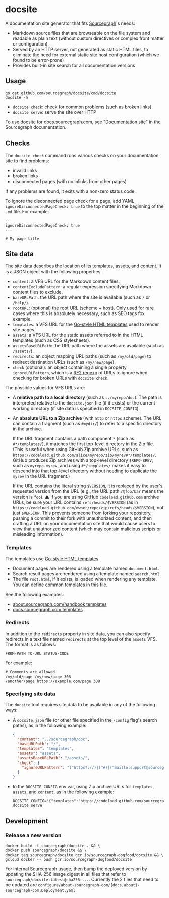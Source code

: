 # docsite

A documentation site generator that fits [Sourcegraph](https://sourcegraph.com)'s needs:

- Markdown source files that are browseable on the file system and readable as plain text (without custom directives or complex front matter or configuration)
- Served by an HTTP server, not generated as static HTML files, to eliminate the need for external static site host configuration (which we found to be error-prone)
- Provides built-in site search for all documentation versions

## Usage

```shell
go get github.com/sourcegraph/docsite/cmd/docsite
docsite -h
```

- `docsite check`: check for common problems (such as broken links)
- `docsite serve`: serve the site over HTTP

To use docsite for docs.sourcegraph.com, see "[Documentation site](https://docs.sourcegraph.com/dev/documentation/site)" in the Sourcegraph documentation.

## Checks

The `docsite check` command runs various checks on your documentation site to find problems:

- invalid links
- broken links
- disconnected pages (with no inlinks from other pages)

If any problems are found, it exits with a non-zero status code.

To ignore the disconnected page check for a page, add YAML `ignoreDisconnectedPageCheck: true` to the top matter in the beginning of the `.md` file. For example:

```
---
ignoreDisconnectedPageCheck: true
---

# My page title
```

## Site data

The site data describes the location of its templates, assets, and content. It is a JSON object with the following properties.

- `content`: a VFS URL for the Markdown content files.
- `contentExcludePattern`: a regular expression specifying Markdown content files to exclude.
- `baseURLPath`: the URL path where the site is available (such as `/` or `/help/`).
- `rootURL`: (optional) the root URL (scheme + host). Only used for rare cases where this is absolutely necessary, such as SEO tags fox example.
- `templates`: a VFS URL for the [Go-style HTML templates](https://golang.org/pkg/html/template/) used to render site pages.
- `assets`: a VFS URL for the static assets referred to in the HTML templates (such as CSS stylesheets).
- `assetsBaseURLPath`: the URL path where the assets are available (such as `/assets/`).
- `redirects`: an object mapping URL paths (such as `/my/old/page`) to redirect destination URLs (such as `/my/new/page`).
- `check` (optional): an object containing a single property `ignoreURLPattern`, which is a [RE2 regexp](https://golang.org/pkg/regexp/syntax/) of URLs to ignore when checking for broken URLs with `docsite check`.

The possible values for VFS URLs are:

- A **relative path to a local directory** (such as `../myrepo/doc`). The path is interpreted relative to the `docsite.json` file (if it exists) or the current working directory (if site data is specified in `DOCSITE_CONFIG`).
- An **absolute URL to a Zip archive** (with `http` or `https` scheme). The URL can contain a fragment (such as `#mydir/`) to refer to a specific directory in the archive.

  If the URL fragment contains a path component `*` (such as `#*/templates/`), it matches the first top-level directory in the Zip file. (This is useful when using GitHub Zip archive URLs, such as `https://codeload.github.com/alice/myrepo/zip/myrev#*/templates/`. GitHub produces Zip archives with a top-level directory `$REPO-$REV`, such as `myrepo-myrev`, and using `#*/templates/` makes it easy to descend into that top-level directory without needing to duplicate the `myrev` in the URL fragment.)

  If the URL contains the literal string `$VERSION`, it is replaced by the user's requested version from the URL (e.g., the URL path `/@foo/bar` means the version is `foo`). ⚠️ If you are using GitHub `codeload.github.com` archive URLs, be sure your URL contains `refs/heads/$VERSION` (as in `https://codeload.github.com/owner/repo/zip/refs/heads/$VERSION`), not just `$VERSION`. This prevents someone from forking your repository, pushing a commit to their fork with unauthorized content, and then crafting a URL on your documentation site that would cause users to view that unauthorized content (which may contain malicious scripts or misleading information).

### Templates

The templates use [Go-style HTML templates](https://golang.org/pkg/html/template/).

- Document pages are rendered using a template named `document.html`.
- Search result pages are rendered using a template named `search.html`.
- The file `root.html`, if it exists, is loaded when rendering any template. You can define common templates in this file.

See the following examples:

- [about.sourcegraph.com/handbook templates](https://github.com/sourcegraph/about/tree/master/_resources/templates)
- [docs.sourcegraph.com templates](https://github.com/sourcegraph/sourcegraph/tree/main/doc/_resources/templates)

### Redirects

In addition to the `redirects` property in site data, you can also specify redirects in a text file named `redirects` at the top level of the `assets` VFS. The format is as follows:

``` text
FROM-PATH TO-URL STATUS-CODE
```

For example:

``` text
# Comments are allowed
/my/old/page /my/new/page 308
/another/page https://example.com/page 308
```

### Specifying site data

The `docsite` tool requires site data to be available in any of the following ways:

- A `docsite.json` file (or other file specified in the `-config` flag's search paths), as in the following example:
   ```json
   {
     "content": "../sourcegraph/doc",
     "baseURLPath": "/",
     "templates": "templates",
     "assets": "assets",
     "assetsBaseURLPath": "/assets/",
     "check": {
       "ignoreURLPattern": "(^https?://)|(^#)|(^mailto:support@sourcegraph\\.com$)|(^chrome://)"
     }
   }
   ```
- In the `DOCSITE_CONFIG` env var, using Zip archive URLs for `templates`, `assets`, and `content`, as in the following example:
   ```
   DOCSITE_CONFIG='{"templates":"https://codeload.github.com/sourcegraph/sourcegraph/zip/refs/heads/main#*/doc/_resources/templates/","assets":"https://codeload.github.com/sourcegraph/sourcegraph/zip/refs/heads/main#*/doc/_resources/assets/","content":"https://codeload.github.com/sourcegraph/sourcegraph/zip/refs/heads/$VERSION#*/doc/","baseURLPath":"/","assetsBaseURLPath":"/assets/","defaultContentBranch":"main"}' docsite serve
   ```

## Development

### Release a new version

```shell
docker build -t sourcegraph/docsite . && \
docker push sourcegraph/docsite && \
docker tag sourcegraph/docsite gcr.io/sourcegraph-dogfood/docsite && \
gcloud docker -- push gcr.io/sourcegraph-dogfood/docsite
```

For internal Sourcegraph usage, then bump the deployed version by updating the SHA-256 image digest in all files that refer to `sourcegraph/docsite:latest@sha256:...`. Currently the 2 files that need to be updated are `configure/about-sourcegraph-com/{docs,about}-sourcegraph-com.Deployment.yaml`.
